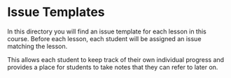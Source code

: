 # Issue Templates

In this directory you will find an issue template for each lesson in this
course. Before each lesson, each student will be assigned an issue matching the
lesson.

This allows each student to keep track of their own individual
progress and provides a place for students to take notes that they can refer to
later on.
